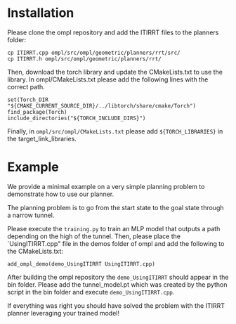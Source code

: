 # Installation

Please clone the ompl repository and add the ITIRRT files to the planners folder:

```
cp ITIRRT.cpp ompl/src/ompl/geometric/planners/rrt/src/
cp ITIRRT.h ompl/src/ompl/geometric/planners/rrt/
```

Then, download the torch library and update the CMakeLists.txt to use the library. 
In ompl/CMakeLists.txt please add the following lines with the correct path.

```
set(Torch_DIR "${CMAKE_CURRENT_SOURCE_DIR}/../libtorch/share/cmake/Torch")
find_package(Torch)
include_directories("${TORCH_INCLUDE_DIRS}")
```

Finally, in `ompl/src/ompl/CMakeLists.txt` please add `${TORCH_LIBRARIES}` in the target_link_libraries.
    
# Example

We provide a minimal example on a very simple planning problem to demonstrate how to use our planner.

The planning problem is to go from the start state to the goal state through a narrow tunnel. 

Please execute the `training.py` to train an MLP model that outputs a path depending on the high of the tunnel. Then, please place the `UsingITIRRT.cpp" file in the demos folder of ompl and add the following to the CMakeLists.txt:

```
add_ompl_demo(demo_UsingITIRRT UsingITIRRT.cpp)
```

After building the ompl repository the `demo_UsingITIRRT` should appear in the bin folder. Please add the tunnel_model.pt which was created by the python script in the bin folder and execute `demo_UsingITIRRT.cpp`. 

If everything was right you should have solved the problem with the ITIRRT planner leveraging your trained model!
